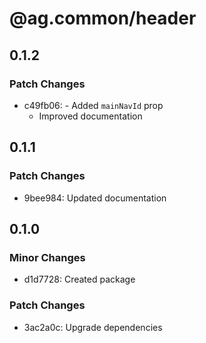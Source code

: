 # @ag.common/header

## 0.1.2

### Patch Changes

- c49fb06: - Added `mainNavId` prop
  - Improved documentation

## 0.1.1

### Patch Changes

- 9bee984: Updated documentation

## 0.1.0

### Minor Changes

- d1d7728: Created package

### Patch Changes

- 3ac2a0c: Upgrade dependencies
